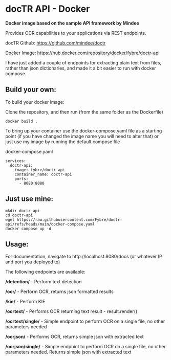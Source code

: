 # docTR API - Docker

**Docker image based on the sample API framework by Mindee**

Provides OCR capabilities to your applications via REST endpoints.

docTR Github:
https://github.com/mindee/doctr

Docker Image: https://hub.docker.com/repository/docker/fybre/doctr-api

I have just added a couple of endpoints for extracting plain text from files, rather than json dictionaries, and made it a bit easier to run with docker compose.

## Build your own:
To build your docker image:

Clone the repository, and then run (from the same folder as the Dockerfile)

    docker build . 

To bring up your container use the docker-compose.yaml file as a starting point (if you have changed the image name you will need to alter that) or just use my image by running the default compose file

docker-compose.yaml
    
    services:
      doctr-api:
        image: fybre/doctr-api
        container_name: doctr-api
        ports:
          - 8080:8080

## Just use mine:
    mkdir doctr-api
    cd doctr-api
    wget https://raw.githubusercontent.com/Fybre/doctr-api/refs/heads/main/docker-compose.yaml
    docker compose up -d

## Usage:

For documentation, navigate to 
http://localhost:8080/docs
(or whatever IP and port you deployed to)

The following endpoints are available:

**/detection/** - Perform text detection

**/ocr/** - Perform OCR, returns json formatted results

**/kie/** - Perform KIE

**/ocrtext/** - Performs OCR returning text result - result.render()

**/ocrtext/single/** - Simple endpoint to perform OCR on a single file, no other parameters needed

**/ocrjson/** - Performs OCR, returns simple json with extracted text

**/ocrjson/single/** - Simple endpoint to perform OCR on a single file, no other parameters needed. Returns simple json with extracted text


